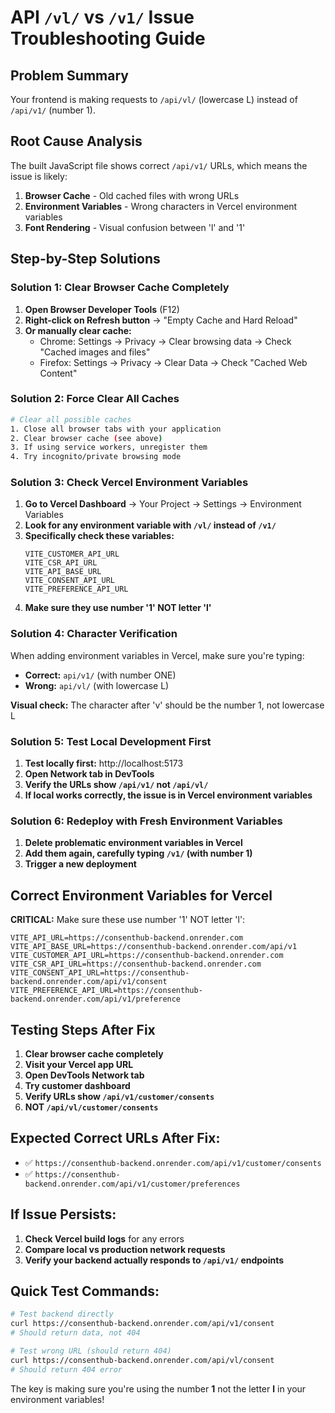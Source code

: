 # API `/vl/` vs `/v1/` Issue Troubleshooting Guide

## Problem Summary
Your frontend is making requests to `/api/vl/` (lowercase L) instead of `/api/v1/` (number 1).

## Root Cause Analysis
The built JavaScript file shows correct `/api/v1/` URLs, which means the issue is likely:

1. **Browser Cache** - Old cached files with wrong URLs
2. **Environment Variables** - Wrong characters in Vercel environment variables
3. **Font Rendering** - Visual confusion between 'l' and '1'

## Step-by-Step Solutions

### Solution 1: Clear Browser Cache Completely
1. **Open Browser Developer Tools** (F12)
2. **Right-click on Refresh button** → "Empty Cache and Hard Reload"
3. **Or manually clear cache:**
   - Chrome: Settings → Privacy → Clear browsing data → Check "Cached images and files"
   - Firefox: Settings → Privacy → Clear Data → Check "Cached Web Content"

### Solution 2: Force Clear All Caches
```bash
# Clear all possible caches
1. Close all browser tabs with your application
2. Clear browser cache (see above)
3. If using service workers, unregister them
4. Try incognito/private browsing mode
```

### Solution 3: Check Vercel Environment Variables
1. **Go to Vercel Dashboard** → Your Project → Settings → Environment Variables
2. **Look for any environment variable with `/vl/` instead of `/v1/`**
3. **Specifically check these variables:**
   ```
   VITE_CUSTOMER_API_URL
   VITE_CSR_API_URL  
   VITE_API_BASE_URL
   VITE_CONSENT_API_URL
   VITE_PREFERENCE_API_URL
   ```
4. **Make sure they use number '1' NOT letter 'l'**

### Solution 4: Character Verification
When adding environment variables in Vercel, make sure you're typing:
- **Correct:** `api/v1/` (with number ONE)
- **Wrong:** `api/vl/` (with lowercase L)

**Visual check:** The character after 'v' should be the number 1, not lowercase L

### Solution 5: Test Local Development First
1. **Test locally first:** http://localhost:5173
2. **Open Network tab in DevTools**
3. **Verify the URLs show `/api/v1/` not `/api/vl/`**
4. **If local works correctly, the issue is in Vercel environment variables**

### Solution 6: Redeploy with Fresh Environment Variables
1. **Delete problematic environment variables in Vercel**
2. **Add them again, carefully typing `/v1/` (with number 1)**
3. **Trigger a new deployment**

## Correct Environment Variables for Vercel

**CRITICAL:** Make sure these use number '1' NOT letter 'l':

```
VITE_API_URL=https://consenthub-backend.onrender.com
VITE_API_BASE_URL=https://consenthub-backend.onrender.com/api/v1
VITE_CUSTOMER_API_URL=https://consenthub-backend.onrender.com
VITE_CSR_API_URL=https://consenthub-backend.onrender.com
VITE_CONSENT_API_URL=https://consenthub-backend.onrender.com/api/v1/consent
VITE_PREFERENCE_API_URL=https://consenthub-backend.onrender.com/api/v1/preference
```

## Testing Steps After Fix

1. **Clear browser cache completely**
2. **Visit your Vercel app URL**
3. **Open DevTools Network tab**
4. **Try customer dashboard**
5. **Verify URLs show `/api/v1/customer/consents`**
6. **NOT `/api/vl/customer/consents`**

## Expected Correct URLs After Fix:
- ✅ `https://consenthub-backend.onrender.com/api/v1/customer/consents`
- ✅ `https://consenthub-backend.onrender.com/api/v1/customer/preferences`

## If Issue Persists:
1. **Check Vercel build logs** for any errors
2. **Compare local vs production network requests**
3. **Verify your backend actually responds to `/api/v1/` endpoints**

## Quick Test Commands:
```bash
# Test backend directly
curl https://consenthub-backend.onrender.com/api/v1/consent
# Should return data, not 404

# Test wrong URL (should return 404)  
curl https://consenthub-backend.onrender.com/api/vl/consent
# Should return 404 error
```

The key is making sure you're using the number **1** not the letter **l** in your environment variables!
